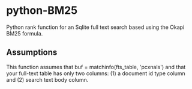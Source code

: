 # python-BM25
Python rank function for an Sqlite full text search based using the Okapi BM25 formula. 

## Assumptions
This function assumes that buf = matchinfo(fts_table, 'pcxnals') and that your full-text table has only two columns: (1) a document id type column and (2) search text body column.
